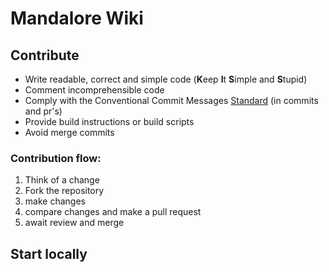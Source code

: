 # Mandalore Wiki

## Contribute
- Write readable, correct and simple code (**K**eep **I**t **S**imple and **S**tupid)
- Comment incomprehensible code
- Comply with the Conventional Commit Messages [Standard](https://www.conventionalcommits.org/en/v1.0.0/) (in commits and pr's)
- Provide build instructions or build scripts
- Avoid merge commits

### Contribution flow:
1. Think of a change
2. Fork the repository
3. make changes
4. compare changes and make a pull request
5. await review and merge

## Start locally